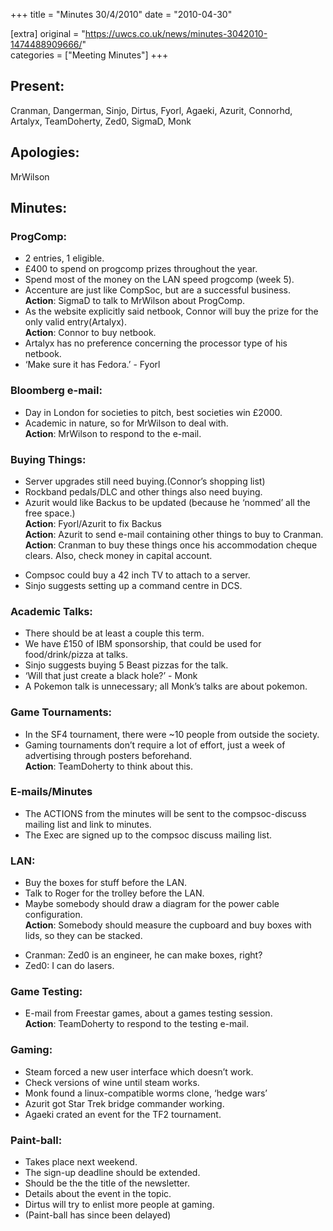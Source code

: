 +++
title = "Minutes 30/4/2010"
date = "2010-04-30"

[extra]
original = "https://uwcs.co.uk/news/minutes-3042010-1474488909666/"    
categories = ["Meeting Minutes"]
+++

## Present:

Cranman, Dangerman, Sinjo, Dirtus, Fyorl, Agaeki, Azurit, Connorhd, Artalyx, TeamDoherty, Zed0, SigmaD, Monk

## Apologies:

MrWilson

## Minutes:

### ProgComp:

  - 2 entries, 1 eligible.
  - £400 to spend on progcomp prizes throughout the year.
  - Spend most of the money on the LAN speed progcomp (week 5).
  - Accenture are just like CompSoc, but are a successful business.  
    **Action**: SigmaD to talk to MrWilson about ProgComp.
  - As the website explicitly said netbook, Connor will buy the prize for the only valid entry(Artalyx).  
    **Action**: Connor to buy netbook.
  - Artalyx has no preference concerning the processor type of his netbook.
  - ‘Make sure it has Fedora.’ - Fyorl

### Bloomberg e-mail:

  - Day in London for societies to pitch, best societies win £2000.
  - Academic in nature, so for MrWilson to deal with.  
    **Action**: MrWilson to respond to the e-mail.

### Buying Things:

  - Server upgrades still need buying.(Connor’s shopping list)
  - Rockband pedals/DLC and other things also need buying.
  - Azurit would like Backus to be updated (because he ‘nommed’ all the free space.)  
    **Action**: Fyorl/Azurit to fix Backus  
    **Action**: Azurit to send e-mail containing other things to buy to Cranman.  
    **Action**: Cranman to buy these things once his accommodation cheque clears. Also, check money in capital account.

<!-- end list -->

  - Compsoc could buy a 42 inch TV to attach to a server.
  - Sinjo suggests setting up a command centre in DCS.

### Academic Talks:

  - There should be at least a couple this term.
  - We have £150 of IBM sponsorship, that could be used for food/drink/pizza at talks.
  - Sinjo suggests buying 5 Beast pizzas for the talk.
  - ‘Will that just create a black hole?’ - Monk
  - A Pokemon talk is unnecessary; all Monk’s talks are about pokemon.

### Game Tournaments:

  - In the SF4 tournament, there were \~10 people from outside the society.
  - Gaming tournaments don’t require a lot of effort, just a week of advertising through posters beforehand.  
    **Action**: TeamDoherty to think about this.

### E-mails/Minutes

  - The ACTIONS from the minutes will be sent to the compsoc-discuss mailing list and link to minutes.
  - The Exec are signed up to the compsoc discuss mailing list.

### LAN:

  - Buy the boxes for stuff before the LAN.
  - Talk to Roger for the trolley before the LAN.
  - Maybe somebody should draw a diagram for the power cable configuration.  
    **Action**: Somebody should measure the cupboard and buy boxes with lids, so they can be stacked.

<!-- end list -->

  - Cranman: Zed0 is an engineer, he can make boxes, right?
  - Zed0: I can do lasers.

### Game Testing:

  - E-mail from Freestar games, about a games testing session.  
    **Action**: TeamDoherty to respond to the testing e-mail.

### Gaming:

  - Steam forced a new user interface which doesn’t work.
  - Check versions of wine until steam works.
  - Monk found a linux-compatible worms clone, ‘hedge wars’
  - Azurit got Star Trek bridge commander working.
  - Agaeki crated an event for the TF2 tournament.

### Paint-ball:

  - Takes place next weekend.
  - The sign-up deadline should be extended.
  - Should be the the title of the newsletter.
  - Details about the event in the topic.
  - Dirtus will try to enlist more people at gaming.
  - (Paint-ball has since been delayed)
